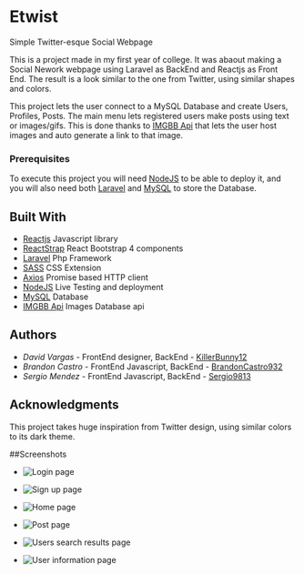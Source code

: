 # Etwist
 Simple Twitter-esque Social Webpage
 
 This is a project made in my first year of college. It was abaout making a Social Nework webpage using Laravel as BackEnd and Reactjs as Front End.
 The result is a look similar to the one from Twitter, using similar shapes and colors.
 
 This project lets the user connect to a MySQL Database and create Users, Profiles, Posts.
 The main menu lets registered users make posts using text or images/gifs. This is done thanks to [IMGBB Api](https://api.imgbb.com/) that lets the user host images and auto generate a link to that image.
 
 ### Prerequisites
 
 To execute this project you will need [NodeJS](https://nodejs.org/) to be able to deploy it, and you will also need both [Laravel](https://laravel.com/) and [MySQL](https://www.mysql.com/) to store the Database.
 
 ## Built With
 
 * [Reactjs](https://es.reactjs.org/) Javascript library
 * [ReactStrap](https://reactstrap.github.io/) React Bootstrap 4 components
 * [Laravel](https://laravel.com/) Php Framework
 * [SASS](https://laravel.com/) CSS Extension
 * [Axios](https://github.com/axios/axios) Promise based HTTP client
 * [NodeJS](https://nodejs.org/) Live Testing and deployment
 * [MySQL](https://www.mysql.com/) Database
 * [IMGBB Api](https://api.imgbb.com/) Images Database api
## Authors

* *David Vargas* - FrontEnd designer, BackEnd - [KillerBunny12](https://github.com/KillerBunny12)
* *Brandon Castro* - FrontEnd Javascript, BackEnd - [BrandonCastro932](https://github.com/BrandonCastro932)
* *Sergio Mendez* - FrontEnd Javascript, BackEnd - [Sergio9813](https://github.com/sergio9813)

## Acknowledgments

This project takes huge inspiration from Twitter design, using similar colors to its dark theme.

##Screenshots

* ![Login page](https://user-images.githubusercontent.com/68369543/171981569-d999caa8-1c1e-428e-9fb3-b32919a69c1f.png)

* ![Sign up page](https://user-images.githubusercontent.com/68369543/171981579-b5baefc8-6b83-40c1-9f1f-bda63f66551f.png)

* ![Home page](https://user-images.githubusercontent.com/68369543/171981620-f7499fdf-7a5d-4848-a250-8625c7d9e266.png)

* ![Post page](https://user-images.githubusercontent.com/68369543/171981700-09757a21-abc4-4656-9741-c2638d0149f0.png)

* ![Users search results page](https://user-images.githubusercontent.com/68369543/171981754-610d4709-382e-45b1-80c8-5c8cff728f2d.png)

* ![User information page](https://user-images.githubusercontent.com/68369543/171981771-647e6a55-1399-42d5-b02d-0d05551d55f7.png) 



